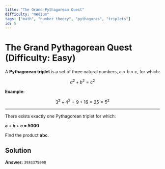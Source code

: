 ```yaml
---
title: "The Grand Pythagorean Quest"
difficulty: "Medium"
tags: ["math", "number theory", "pythagoras", "triplets"]
id: 5
---
```


# The Grand Pythagorean Quest (Difficulty: Easy)

A **Pythagorean triplet** is a set of three natural numbers, a < b < c, for which:

$$
a^{2} + b^{2} = c^{2}
$$

**Example:**

$$
3^2 + 4^2 = 9 + 16 = 25 = 5^2
$$

---

There exists exactly one Pythagorean triplet for which:

**a + b + c = 5000**

Find the product **abc**.

## Solution

**Answer:** `3984375000`
